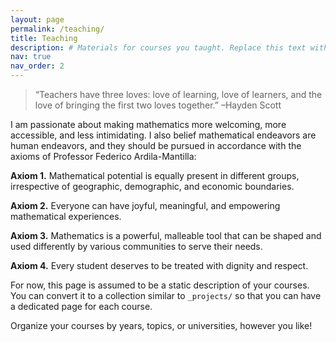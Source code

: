 ```yaml
---
layout: page
permalink: /teaching/
title: Teaching
description: # Materials for courses you taught. Replace this text with your description.
nav: true
nav_order: 2
---
```


> “Teachers have three loves: love of learning, love of learners, and the love of bringing the first two loves together.”
> –Hayden Scott

I am passionate about making mathematics more welcoming, more accessible, and less intimidating. I also belief mathematical endeavors are human endeavors, and they should be pursued in accordance with the axioms of Professor Federico Ardila-Mantilla:

**Axiom 1.** Mathematical potential is equally present in different groups, irrespective of geographic, demographic, and economic boundaries.

**Axiom 2.** Everyone can have joyful, meaningful, and empowering mathematical experiences.

**Axiom 3.** Mathematics is a powerful, malleable tool that can be shaped and used differently by various communities to serve their needs.

**Axiom 4.** Every student deserves to be treated with dignity and respect.

For now, this page is assumed to be a static description of your courses. You can convert it to a collection similar to `_projects/` so that you can have a dedicated page for each course.

Organize your courses by years, topics, or universities, however you like!

